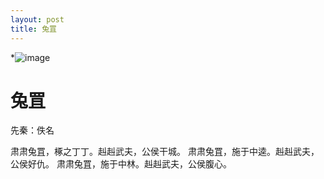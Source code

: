 ```yaml
---
layout: post
title: 兔罝
---
```



*![image](E:\徐泠钰\学习\2017年上学期\E-Marketing\GP个人博客\xly\xlingyu.github.io\assets\blog-images/1.jpg
)
# **兔罝**

先秦：佚名

肃肃兔罝，椓之丁丁。赳赳武夫，公侯干城。
肃肃兔罝，施于中逵。赳赳武夫，公侯好仇。
肃肃兔罝，施于中林。赳赳武夫，公侯腹心。